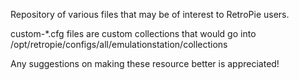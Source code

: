 Repository of various files that may be of interest to RetroPie users.

custom-*.cfg files are custom collections that would go into
/opt/retropie/configs/all/emulationstation/collections

Any suggestions on making these resource better is appreciated!

